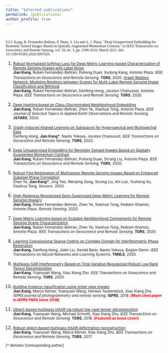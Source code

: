 ```yaml
---
title: "Selected publications"
permalink: /publications/
author_profile: true
---
```

<style>
.page__content p {
    margin: 0 0 0em;
}
p{
    /*margin: 0;*/
    /*padding: -30;*/
    /*line-height: 15px;*/
}
/* a{
	color:#7c1313;
} */
ul{
    /*margin: 0;*/
    /*padding: -30;*/
    line-height: 15px;
    margin-block-start: 0em;
    margin-block-end: 0em;
}
ul li, ol li {
    margin-bottom: 0.em;
}
h1, h2, h3, h4, h5, h6 {
	padding-bottom: 0.2em;
	margin: 1em 0 0.5em;
	border-bottom: 2px solid #f2f3f3;
}
</style>

<br>

<font face = "Times New Roman"><small> [1] J. Kang, R. Fernandez-Beltran, P. Duan, S. Liu and A. J. Plaza, "Deep Unsupervised Embedding for Remotely Sensed Images Based on Spatially Augmented Momentum Contrast," in IEEE Transactions on Geoscience and Remote Sensing, vol. 59, no. 3, pp. 2598-2610, March 2021, doi: 10.1109/TGRS.2020.3007029.</font></small>
1. <small>[Robust Normalized Softmax Loss for Deep Metric Learning-based Characterization of Remote Sensing Images with Label Noise](https://jiankang1991.github.io/publication/kang2020trnsl)<br>
<b>Jian Kang</b>, Ruben Fernandez-Beltran, Puhong Duan, Xudong Kang, Antonio Plaza.
<i>IEEE Transactions on Geoscience and Remote Sensing</i>. <b>TGRS</b>, 2020.</small>
<small>[Graph Relation Network: Modeling Relations between Scenes for Multi-Label Remote Sensing Image Classification and Retrieval](https://jiankang1991.github.io/publication/kang2020grn)<br> 
<b>Jian Kang</b>, Ruben Fernandez-Beltran, Danfeng Hong, Jocelyn Chanussot, Antonio Plaza.
<i>IEEE Transactions on Geoscience and Remote Sensing</i>. <b>TGRS</b>, 2020.</small>

1.  <small>[Deep Hashing based on Class-Discriminated Neighborhood Embedding](https://jiankang1991.github.io/publication/kang2020cdne) <br> 
<b>Jian Kang</b>, Ruben Fernandez-Beltran, Zhen Ye, Xiaohua Tong, Antonio Plaza.
<i>IEEE Journal of Selected Topics in Applied Earth Observations and Remote Sensing</i>. <b>JSTARS</b>, 2020.</small>

10. <small>[Graph-Induced Aligned Learning on Subspaces for Hyperspectral and Multispectral Data](https://jiankang1991.github.io/publication/hong2020gia) <br> 
Danfeng Hong, <b>Jian Kang*</b>, Naoto Yokoya, Jocelyn Chanussot.
<i>IEEE Transactions on Geoscience and Remote Sensing</i>. <b>TGRS</b>, 2020.</small>

9. <small>[Deep Unsupervised Embedding for Remotely Sensed Images Based on Spatially Augmented Momentum Contrast](https://jiankang1991.github.io/publication/kang2020due) <br> 
<b>Jian Kang</b>, Ruben Fernandez-Beltran, Puhong Duan, Sicong Liu, Antonio Plaza.
<i>IEEE Transactions on Geoscience and Remote Sensing</i>. <b>TGRS</b>, 2020.</small>

8. <small>[Robust Fine Registration of Multisensor Remote Sensing Images Based on Enhanced Subpixel Phase Correlation](https://jiankang1991.github.io/publication/kang2020rfr) <br> 
Zhen Ye, <b>Jian Kang*</b>, Jing Yao, Wenping Song, Sicong Liu, Xin Luo, Yusheng Xu, Xiaohua Tong.
<i>Sensors</i>. 2020.</small>

7. <small>[High-Rankness Regularized Semi-Supervised Deep Metric Learning for Remote Sensing Imagery](https://jiankang1991.github.io/publication/kang2020smdml) <br> 
<b>Jian Kang</b>, Ruben Fernandez-Beltran, Zhen Ye, Xiaohua Tong, Pedram Ghamisi, Antonio Plaza.
<i>Remote Sensing</i>. 2020.</small>

6. <small>[Deep Metric Learning based on Scalable Neighborhood Components for Remote Sensing Scene Characterization](https://jiankang1991.github.io/publication/kang2020dml) <br> 
<b>Jian Kang</b>, Ruben Fernandez-Beltran, Zhen Ye, Xiaohua Tong, Pedram Ghamisi, Antonio Plaza.
<i>IEEE Transactions on Geoscience and Remote Sensing</i>. <b>TGRS</b>, 2020.</small>

5. <small>[Learning Convolutional Sparse Coding on Complex Domain for Interferometric Phase Restoration](https://jiankang1991.github.io/publication/kang2020comcsc) <br> 
<b>Jian Kang</b>, Danfeng Hong, Jialin Liu, Gerald Baier, Naoto Yokoya, Begüm Demir.
<i>IEEE Transactions on Neural Networks and Learning Systems</i>. <b>TNNLS</b>, 2020.</small>

4. <small>[Multipass SAR Interferometry Based on Total Variation Regularized Robust Low Rank Tensor Decomposition](https://jiankang1991.github.io/publication/kang2020Multipass) <br> 
<b>Jian Kang</b>, Yuanyuan Wang, Xiao Xiang Zhu.
<i>IEEE Transactions on Geoscience and Remote Sensing</i>. <b>TGRS</b>, 2020.</small>

3. <small>[Building instance classification using street view images](https://jiankang1991.github.io/publication/kang2018building) <br> 
<b>Jian Kang</b>, Marco Körner, Yuanyuan Wang, Hannes Taubenböck, Xiao Xiang Zhu.
<i>ISPRS journal of photogrammetry and remote sensing</i>. <b>ISPRS</b>, 2018. <b><span style="color:red">[Most cited paper in ISPRS P&RS since 2018]</span></b></small>

2. <small>[Object-based multipass InSAR via robust low-rank tensor decomposition](https://jiankang1991.github.io/publication/kang2018object) <br> 
<b>Jian Kang</b>, Yuanyuan Wang, Michael Schmitt, Xiao Xiang Zhu.
<i>IEEE Transactions on Geoscience and Remote Sensing</i>. <b>TGRS</b>, 2018. <b><span style="color:red">[Featured as issue cover]</span></b></small>

1. <small>[Robust object-based multipass InSAR deformation reconstruction](https://jiankang1991.github.io/publication/kang2017robust) <br> 
<b>Jian Kang</b>, Yuanyuan Wang, Marco Körner, Xiao Xiang Zhu.
<i>IEEE Transactions on Geoscience and Remote Sensing</i>. <b>TGRS</b>, 2017.</small>


<small>[\* denotes Corresponding author]</small>